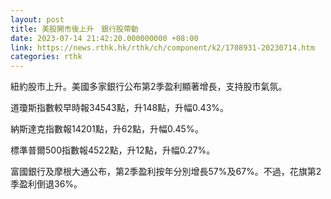 ```yaml
---
layout: post
title: 美股開市後上升　銀行股帶動
date: 2023-07-14 21:42:20.000000000 +08:00
link: https://news.rthk.hk/rthk/ch/component/k2/1708931-20230714.htm
categories: rthk
---
```


紐約股市上升。美國多家銀行公布第2季盈利顯著增長，支持股市氣氛。

道瓊斯指數較早時報34543點，升148點，升幅0.43%。

納斯達克指數報14201點，升62點，升幅0.45%。

標準普爾500指數報4522點，升12點，升幅0.27%。

富國銀行及摩根大通公布，第2季盈利按年分別增長57%及67%。不過，花旗第2季盈利倒退36%。
